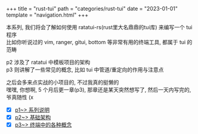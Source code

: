+++
title =  "rust-tui"
path = "categories/rust-tui"
date = "2023-01-01"
template = "navigation.html"
+++

本系列, 我们将会了解如何使用 ratatui-rs(rust里大名鼎鼎的tui库) 来编写一个 tui 程序  
比如你听说过的 vim, ranger, gitui, bottom 等非常有用的终端工具, 都属于 tui 的范畴  

p2 涉及了 ratatui 中模板项目的架构  
p3 则讲解了一些常见的概念, 比如 tui 中管道/重定向的作用与注意点  

之后会多来点实战的小项目的, 不过我真的挺懒的  
嘿嘿, 你想啊, 5 个月后更一章(p3), 那章还是某天突然想写了, 然后一天内写完的, 爷真随性 (x

- [x] [p1~> 系列说明](/posts/rust-tui/p1)  
- [x] [p2~> 基础架构](/posts/rust-tui/p2)
- [x] [p3~> 终端中的各种概念](/posts/rust-tui/p3)
